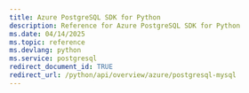 ```yaml
---
title: Azure PostgreSQL SDK for Python
description: Reference for Azure PostgreSQL SDK for Python
ms.date: 04/14/2025
ms.topic: reference
ms.devlang: python
ms.service: postgresql
redirect_document_id: TRUE
redirect_url: /python/api/overview/azure/postgresql-mysql
---
```

